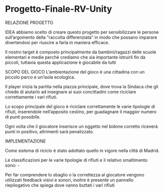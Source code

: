 # Progetto-Finale-RV-Unity

RELAZIONE PROGETTO

IDEA
abbiamo scelto di creare questo progetto per sensibilizzare le persone sull’argomento della “raccolta differenziata” in modo che possano imparare divertendosi per riuscire a farla in maniera efficace.

Il nostro target è composto principalmente da bambini/ragazzi delle scuole elementari e medie perchè crediamo che sia importante istruirli fin da piccoli, tuttavia questa applicazione è giocabile da tutti 

SCOPO DEL GIOCO
L’ambientazione del gioco è una cittadina con un piccolo parco e un’isola ecologica.

Il player inizia la partita nella piazza principale, dove trova la Sindaca che gli chiede di aiutarlo ad insegnare ai suoi concittadini come riciclare correttamente i vari rifiuti.

Lo scopo principale del gioco è riciclare correttamente le varie tipologie di rifiuti, inserendole nell’apposito cestino, per guadagnare il maggior numero di punti possibile.

Ogni volta che il giocatore inserisce un oggetto nel bidone corretto riceverà punti in positivo, altrimenti sarà penalizzato.


IMPLEMENTAZIONE

Come sistema di riciclo è stato adottato quello in vigore nella città di Madrid.

Le classificazioni per le varie tipologie di rifiuti e il relativo smaltimento sono:
	-


Per far comprendere lo sbaglio o la correttezza al giocatore vengono utilizzati feedback visivi e sonori, inoltre è presente un pannello riepilogativo che spiega dove vanno buttati i vari rifiuti
